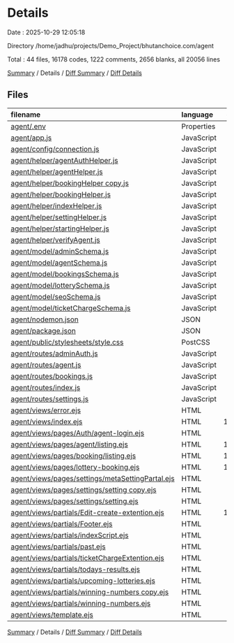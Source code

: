 # Details

Date : 2025-10-29 12:05:18

Directory /home/jadhu/projects/Demo_Project/bhutanchoice.com/agent

Total : 44 files,  16178 codes, 1222 comments, 2656 blanks, all 20056 lines

[Summary](results.md) / Details / [Diff Summary](diff.md) / [Diff Details](diff-details.md)

## Files
| filename | language | code | comment | blank | total |
| :--- | :--- | ---: | ---: | ---: | ---: |
| [agent/.env](/agent/.env) | Properties | 4 | 0 | 0 | 4 |
| [agent/app.js](/agent/app.js) | JavaScript | 44 | 6 | 13 | 63 |
| [agent/config/connection.js](/agent/config/connection.js) | JavaScript | 17 | 0 | 4 | 21 |
| [agent/helper/agentAuthHelper.js](/agent/helper/agentAuthHelper.js) | JavaScript | 58 | 5 | 16 | 79 |
| [agent/helper/agentHelper.js](/agent/helper/agentHelper.js) | JavaScript | 265 | 18 | 47 | 330 |
| [agent/helper/bookingHelper copy.js](/agent/helper/bookingHelper%20copy.js) | JavaScript | 14 | 0 | 6 | 20 |
| [agent/helper/bookingHelper.js](/agent/helper/bookingHelper.js) | JavaScript | 421 | 155 | 89 | 665 |
| [agent/helper/indexHelper.js](/agent/helper/indexHelper.js) | JavaScript | 930 | 81 | 116 | 1,127 |
| [agent/helper/settingHelper.js](/agent/helper/settingHelper.js) | JavaScript | 118 | 3 | 20 | 141 |
| [agent/helper/startingHelper.js](/agent/helper/startingHelper.js) | JavaScript | 741 | 589 | 4 | 1,334 |
| [agent/helper/verifyAgent.js](/agent/helper/verifyAgent.js) | JavaScript | 26 | 6 | 6 | 38 |
| [agent/model/adminSchema.js](/agent/model/adminSchema.js) | JavaScript | 33 | 0 | 4 | 37 |
| [agent/model/agentSchema.js](/agent/model/agentSchema.js) | JavaScript | 60 | 1 | 8 | 69 |
| [agent/model/bookingsSchema.js](/agent/model/bookingsSchema.js) | JavaScript | 174 | 10 | 12 | 196 |
| [agent/model/lotterySchema.js](/agent/model/lotterySchema.js) | JavaScript | 59 | 5 | 9 | 73 |
| [agent/model/seoSchema.js](/agent/model/seoSchema.js) | JavaScript | 24 | 3 | 3 | 30 |
| [agent/model/ticketChargeSchema.js](/agent/model/ticketChargeSchema.js) | JavaScript | 8 | 1 | 3 | 12 |
| [agent/nodemon.json](/agent/nodemon.json) | JSON | 16 | 0 | 0 | 16 |
| [agent/package.json](/agent/package.json) | JSON | 24 | 0 | 1 | 25 |
| [agent/public/stylesheets/style.css](/agent/public/stylesheets/style.css) | PostCSS | 7 | 0 | 2 | 9 |
| [agent/routes/adminAuth.js](/agent/routes/adminAuth.js) | JavaScript | 15 | 1 | 4 | 20 |
| [agent/routes/agent.js](/agent/routes/agent.js) | JavaScript | 24 | 6 | 7 | 37 |
| [agent/routes/bookings.js](/agent/routes/bookings.js) | JavaScript | 182 | 11 | 16 | 209 |
| [agent/routes/index.js](/agent/routes/index.js) | JavaScript | 244 | 58 | 89 | 391 |
| [agent/routes/settings.js](/agent/routes/settings.js) | JavaScript | 14 | 8 | 6 | 28 |
| [agent/views/error.ejs](/agent/views/error.ejs) | HTML | 336 | 23 | 51 | 410 |
| [agent/views/index.ejs](/agent/views/index.ejs) | HTML | 1,135 | 32 | 232 | 1,399 |
| [agent/views/pages/Auth/agent-login.ejs](/agent/views/pages/Auth/agent-login.ejs) | HTML | 619 | 2 | 100 | 721 |
| [agent/views/pages/agent/listing.ejs](/agent/views/pages/agent/listing.ejs) | HTML | 1,538 | 15 | 254 | 1,807 |
| [agent/views/pages/booking/listing.ejs](/agent/views/pages/booking/listing.ejs) | HTML | 1,448 | 17 | 219 | 1,684 |
| [agent/views/pages/lottery-booking.ejs](/agent/views/pages/lottery-booking.ejs) | HTML | 1,983 | 36 | 346 | 2,365 |
| [agent/views/pages/settings/metaSettingPartal.ejs](/agent/views/pages/settings/metaSettingPartal.ejs) | HTML | 54 | 3 | 5 | 62 |
| [agent/views/pages/settings/setting copy.ejs](/agent/views/pages/settings/setting%20copy.ejs) | HTML | 793 | 45 | 156 | 994 |
| [agent/views/pages/settings/setting.ejs](/agent/views/pages/settings/setting.ejs) | HTML | 586 | 2 | 100 | 688 |
| [agent/views/partials/Edit-create-extention.ejs](/agent/views/partials/Edit-create-extention.ejs) | HTML | 1,380 | 6 | 219 | 1,605 |
| [agent/views/partials/Footer.ejs](/agent/views/partials/Footer.ejs) | HTML | 264 | 6 | 54 | 324 |
| [agent/views/partials/indexScript.ejs](/agent/views/partials/indexScript.ejs) | HTML | 75 | 0 | 12 | 87 |
| [agent/views/partials/past.ejs](/agent/views/partials/past.ejs) | HTML | 378 | 25 | 60 | 463 |
| [agent/views/partials/ticketChargeExtention.ejs](/agent/views/partials/ticketChargeExtention.ejs) | HTML | 789 | 8 | 140 | 937 |
| [agent/views/partials/todays-results.ejs](/agent/views/partials/todays-results.ejs) | HTML | 248 | 13 | 33 | 294 |
| [agent/views/partials/upcoming-lotteries.ejs](/agent/views/partials/upcoming-lotteries.ejs) | HTML | 215 | 14 | 36 | 265 |
| [agent/views/partials/winning-numbers copy.ejs](/agent/views/partials/winning-numbers%20copy.ejs) | HTML | 169 | 1 | 33 | 203 |
| [agent/views/partials/winning-numbers.ejs](/agent/views/partials/winning-numbers.ejs) | HTML | 271 | 1 | 50 | 322 |
| [agent/views/template.ejs](/agent/views/template.ejs) | HTML | 375 | 6 | 71 | 452 |

[Summary](results.md) / Details / [Diff Summary](diff.md) / [Diff Details](diff-details.md)